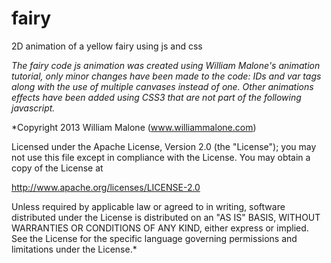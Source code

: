 # fairy
2D animation of a yellow fairy using js and css

*The fairy code js animation was created using 
William Malone's animation tutorial, only minor changes have been 
made to the code: IDs and var tags along with the use of multiple 
canvases instead of one. Other animations effects have been added 
using CSS3 that are not part of the following javascript.*

*Copyright 2013 William Malone (www.williammalone.com)

Licensed under the Apache License, Version 2.0 (the "License");
you may not use this file except in compliance with the License.
You may obtain a copy of the License at

   http://www.apache.org/licenses/LICENSE-2.0

Unless required by applicable law or agreed to in writing, software
distributed under the License is distributed on an "AS IS" BASIS,
WITHOUT WARRANTIES OR CONDITIONS OF ANY KIND, either express or implied.
See the License for the specific language governing permissions and
limitations under the License.*
